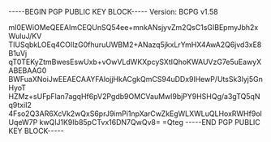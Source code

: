 -----BEGIN PGP PUBLIC KEY BLOCK-----
Version: BCPG v1.58

mI0EWiOMeQEEAImCEQUnSQ54ee+mnkANsjyvZm2QsC1sGIBEpmyJbh2xWuluJ/KV
TIUSqbkLOEq4COIlzG0fhuruUWBM2+ANazq5jkxLrYmHX4AwA2Q6jvd3xE8B1uVj
qT0TEKyZtmBwesEswUxb+vOwVLdWKXpcySXtIQhoKWAUVzG7e5uEawyXABEBAAG0
BWFuaXNoiJwEEAECAAYFAlojjHkACgkQmCS94uDDx9lHewP/UtsSk3lyj5GnHyoT
HZMz+sUFpFlan7agqHf6pV2Pgdb9OMCVauMwl9bjPY9HSHQg/a3gTQ5qNq9txiI2
4Fso2Q3AR6XcVk2wQxS6prJ9imPi1npXarCwZkEgWLXWLuQLHoxRWHf9olUqeW7P
kwQlJ1K9Ib85pCTvx16DN7QwQv8=
=Qteg
-----END PGP PUBLIC KEY BLOCK-----
